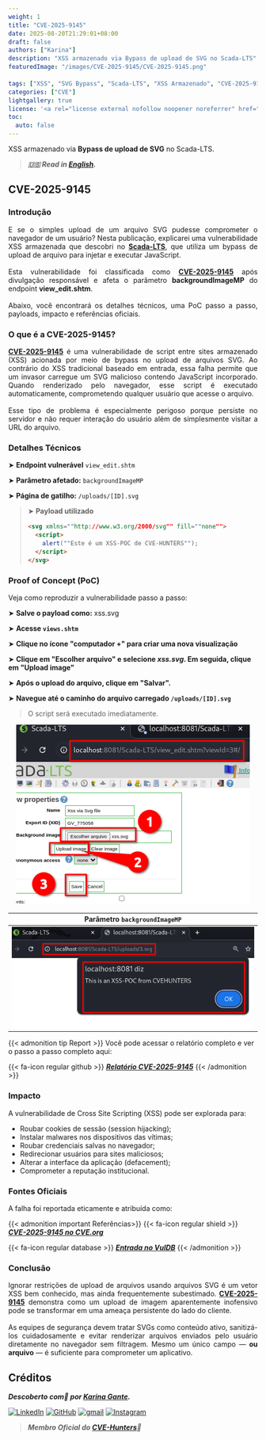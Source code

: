 ```yaml
---
weight: 1
title: "CVE-2025-9145"
date: 2025-08-20T21:29:01+08:00
draft: false
authors: ["Karina"]
description: "XSS armazenado via Bypass de upload de SVG no Scada-LTS"
featuredImage: "/images/CVE-2025-9145/CVE-2025-9145.png"

tags: ["XSS", "SVG Bypass", "Scada-LTS", "XSS Armazenado", "CVE-2025-9145", "Cibersegurança"]
categories: ["CVE"]
lightgallery: true
license: '<a rel="license external nofollow noopener noreferrer" href="https://creativecommons.org/licenses/by-nc/4.0/" target="_blank">CC BY-NC 4.0</a>'
toc:
  auto: false
---
```


XSS armazenado via **Bypass de upload de SVG** no Scada-LTS.

<!--more-->

> ***🇺🇸 Read in [English](http://karinagante.github.io/cve-2025-9145/).***

## CVE-2025-9145

### Introdução

<p align="justify">E se o simples upload de um arquivo SVG pudesse comprometer o navegador de um usuário? Nesta publicação, explicarei uma vulnerabilidade XSS armazenada que descobri no <b><a href="https://github.com/SCADA-LTS/Scada-LTS" target=_blank>Scada-LTS</a></b>, que utiliza um bypass de upload de arquivo para injetar e executar JavaScript.</br></br>Esta vulnerabilidade foi classificada como <b><a href="https://www.cve.org/CVERecord?id=CVE-2025-9145" target=_blank>CVE-2025-9145</a></b> após divulgação responsável e afeta o parâmetro <b>backgroundImageMP</b> do endpoint <b>view_edit.shtm</b>.</br></br>Abaixo, você encontrará os detalhes técnicos, uma PoC passo a passo, payloads, impacto e referências oficiais.</p>

### O que é a CVE-2025-9145?

<p align="justify"><b><a href="https://www.cve.org/CVERecord?id=CVE-2025-9145" target=_blank>CVE-2025-9145</a></b> é uma vulnerabilidade de script entre sites armazenado (XSS) acionada por meio de bypass no upload de arquivos SVG. Ao contrário do XSS tradicional baseado em entrada, essa falha permite que um invasor carregue um SVG malicioso contendo JavaScript incorporado. Quando renderizado pelo navegador, esse script é executado automaticamente, comprometendo qualquer usuário que acesse o arquivo.</br></br>Esse tipo de problema é especialmente perigoso porque persiste no servidor e não requer interação do usuário além de simplesmente visitar a URL do arquivo.</p>

### Detalhes Técnicos

➤ **Endpoint vulnerável** `view_edit.shtm`

➤ **Parâmetro afetado:** `backgroundImageMP`

➤ **Página de gatilho:** `/uploads/[ID].svg`

> ➤ **Payload utilizado**
> ```html
><svg xmlns=""http://www.w3.org/2000/svg"" fill=""none"">
>   <script>
>     alert(""Este é um XSS-POC de CVE-HUNTERS"");
>   </script>
></svg>
>```

### Proof of Concept (PoC)

Veja como reproduzir a vulnerabilidade passo a passo:

➤ **Salve o payload como:** xss.svg

➤ **Acesse `views.shtm`**

➤ **Clique no ícone "computador +" para criar uma nova visualização**

➤ **Clique em "Escolher arquivo" e selecione *xss.svg*. Em seguida, clique em "Upload image"**

➤ **Após o upload do arquivo, clique em "Salvar".**

➤ **Navegue até o caminho do arquivo carregado `/uploads/[ID].svg`**

> <p align="justify">O script será executado imediatamente.</p>

<p align="center">
<img src="/images/CVE-2025-9145/PoC1.png">
</p>

| Parâmetro `backgroundImageMP` |
|:------------:|
| ![](/images/CVE-2025-9145/PoC2.png) |

{{< admonition tip Report >}}
Você pode acessar o relatório completo e ver o passo a passo completo aqui:

{{< fa-icon regular github >}}
***[Relatório CVE-2025-9145](https://github.com/KarinaGante/KGSec/blob/main/CVEs/Scada-LTS/CVE-2025-9145.md)***
{{< /admonition >}}

### Impacto

A vulnerabilidade de Cross Site Scripting (XSS) pode ser explorada para:

- Roubar cookies de sessão (session hijacking);
- Instalar malwares nos dispositivos das vítimas;
- Roubar credenciais salvas no navegador;
- Redirecionar usuários para sites maliciosos;
- Alterar a interface da aplicação (defacement);
- Comprometer a reputação institucional.

### Fontes Oficiais

A falha foi reportada eticamente e atribuída como:

{{< admonition important Referências>}} 
{{< fa-icon regular shield >}} 
***[CVE-2025-9145 no CVE.org](https://www.cve.org/CVERecord?id=CVE-2025-9145)***

{{< fa-icon regular database >}} 
***[Entrada no VulDB](https://vuldb.com/?id.320523)***
{{< /admonition >}}

### Conclusão

<p align="justify">Ignorar restrições de upload de arquivos usando arquivos SVG é um vetor XSS bem conhecido, mas ainda frequentemente subestimado. <b><a href="https://www.cve.org/CVERecord?id=CVE-2025-9145" target=_blank>CVE-2025-9145</a></b> demonstra como um upload de imagem aparentemente inofensivo pode se transformar em uma ameaça persistente do lado do cliente.</br></br>As equipes de segurança devem tratar SVGs como conteúdo ativo, sanitizá-los cuidadosamente e evitar renderizar arquivos enviados pelo usuário diretamente no navegador sem filtragem. Mesmo um único campo — <b>ou arquivo</b> — é suficiente para comprometer um aplicativo.</p>

## Créditos

***Descoberto com💜 por [Karina Gante](https://karinagante.github.io/).*** 

[![LinkedIn](https://skillicons.dev/icons?i=linkedin&theme=dark)](https://www.linkedin.com/in/karina-gante/)
[![GitHub](https://skillicons.dev/icons?i=github&theme=dark)](https://www.github.com/KarinaGante/)
[![gmail](https://skillicons.dev/icons?i=gmail&theme=dark)](mailto:karina.gante1@gmail.com)
[![Instagram](https://skillicons.dev/icons?i=instagram&theme=dark)](https://www.instagram.com/karinovisk02/)

> ***Membro Oficial do [CVE-Hunters](https://www.cvehunters.com/)🏹***